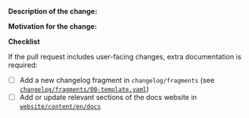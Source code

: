 <!--

Welcome to the Operator SDK! Before contributing, make sure to:

- Read the contributing guidelines https://github.com/operator-framework/operator-sdk/blob/master/CONTRIBUTING.MD
- Rebase your branch on the latest upstream master
- Link any relevant issues, PR's, or documentation
- Check that the commit message is concice and helpful:
    - When fixing an issue, add "Closes #<ISSUE_NUMBER>"
    - Sign your commit https://github.com/apps/dco
- Follow the below checklist if making a user-facing change 

Note, the location for ansible operator related logic has changed. For ansible operator related changes, please create the Pull Request in https://github.com/operator-framework/ansible-operator-plugins 

-->

**Description of the change:**


**Motivation for the change:**


**Checklist**

If the pull request includes user-facing changes, extra documentation is required:
- [ ] Add a new changelog fragment in `changelog/fragments` (see [`changelog/fragments/00-template.yaml`](https://github.com/operator-framework/operator-sdk/tree/master/changelog/fragments/00-template.yaml))
- [ ] Add or update relevant sections of the docs website in [`website/content/en/docs`](https://github.com/operator-framework/operator-sdk/tree/master/website/content/en/docs)
